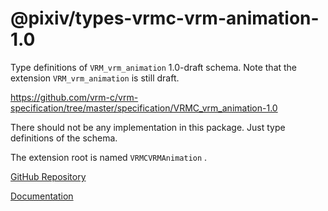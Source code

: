 # @pixiv/types-vrmc-vrm-animation-1.0

Type definitions of `VRM_vrm_animation` 1.0-draft schema.
Note that the extension `VRM_vrm_animation` is still draft.

https://github.com/vrm-c/vrm-specification/tree/master/specification/VRMC_vrm_animation-1.0

There should not be any implementation in this package. Just type definitions of the schema.

The extension root is named `VRMCVRMAnimation` .

[GitHub Repository](https://github.com/pixiv/three-vrm/tree/dev/packages/types-vrmc-vrm-animation-1.0)

[Documentation](https://pixiv.github.io/three-vrm/packages/types-vrmc-vrm-animation-1.0/docs)
